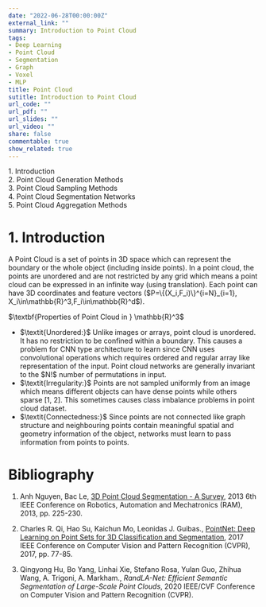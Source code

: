 ```yaml
---
date: "2022-06-28T00:00:00Z"
external_link: ""
summary: Introduction to Point Cloud
tags:
- Deep Learning
- Point Cloud
- Segmentation
- Graph 
- Voxel
- MLP
title: Point Cloud
sutitle: Introduction to Point Cloud
url_code: ""
url_pdf: ""
url_slides: ""
url_video: ""
share: false
commentable: true
show_related: true
---
```


<script src="https://mickael.canouil.fr/post/floating-toc-in-blogdown/index.en_files/header-attrs/header-attrs.js"></script>
<script src="https://cdn.jsdelivr.net/gh/google/code-prettify@master/loader/run_prettify.js"></script>
<div id="TOC">
<ul>
<li><a href="#First_Point_Header">1. Introduction</a>
				</li>
				<li><a href="#Second_Point_Header">2. Point Cloud Generation Methods</a></li>
				<li><a href="#Third_Point_Header">3. Point Cloud Sampling Methods</a></li>
				<li><a href="#Fourth_Point_Header">4. Point Cloud Segmentation Networks</a></li>
				<li><a href="#Fifth_Point_Header">5. Point Cloud Aggregation Methods</a></li>

</ul>
</div>

<div> 
  <h1 id="First_Point_Header">1. Introduction</h1>
  </div>
  <p>
  A Point Cloud is a set of points in 3D space which can represent the boundary or the whole object (including inside points). In a point cloud, the points are unordered and are not restricted by any grid which means a point cloud can be expressed in an infinite way (using translation). Each point can have 3D coordinates and feature vectors ($P=\{(X_i,F_i)\}^{i=N}_{i=1}, X_i\in\mathbb{R}^3,F_i\in\mathbb{R}^d$).
  </p>
  
  <p> $\textbf{Properties of Point Cloud in } \mathbb{R}^3$ </p>
  <p>
  <ul>
    <li> $\textit{Unordered:}$ Unlike images or arrays, point cloud is unordered. It has no restriction to be confined within a boundary. This causes a problem for CNN type architecture to learn since CNN uses convolutional operations which requires ordered and regular array like representation of the input. Point cloud networks are generally invariant to the $N!$ number of permutations in input.</li>
   <li> $\textit{Irregularity:}$ Points are not sampled uniformly from an image which means different objects can have dense points while others sparse [1, 2]. This sometimes causes class imbalance problems in point cloud dataset.</li>
    <li> $\textit{Connectedness:}$ Since points are not connected like graph structure and neighbouring points contain meaningful spatial and geometry information of the object, networks must learn to pass information from points to points.</li>
</ul>
  </p>
  
  
  <h1>Bibliography</h1>
      <ol>
         <li>
            <p>Anh Nguyen, Bac Le, <a href="https://ieeexplore.ieee.org/document/6758588">3D Point Cloud Segmentation - A Survey</a>, 2013 6th IEEE Conference on Robotics, Automation and Mechatronics (RAM), 2013, pp. 225-230.</p>
         </li>
         <li>
            <p>Charles R. Qi, Hao Su, Kaichun Mo, Leonidas J. Guibas., <a href="https://openaccess.thecvf.com/content_cvpr_2017/papers/Qi_PointNet_Deep_Learning_CVPR_2017_paper.pdf">PointNet: Deep Learning on Point Sets for 3D Classification and Segmentation</a>, 2017 IEEE Conference on Computer Vision and Pattern Recognition (CVPR), 2017, pp. 77-85.</p>
         </li>
          <li>
            <p>Qingyong Hu, Bo Yang, Linhai Xie, Stefano Rosa, Yulan Guo, Zhihua Wang, A. Trigoni, A. Markham., <cite>RandLA-Net: Efficient Semantic Segmentation of Large-Scale Point Clouds</cite>,  2020 IEEE/CVF Conference on Computer Vision and Pattern Recognition (CVPR).</p>
         </li>
      </ol>